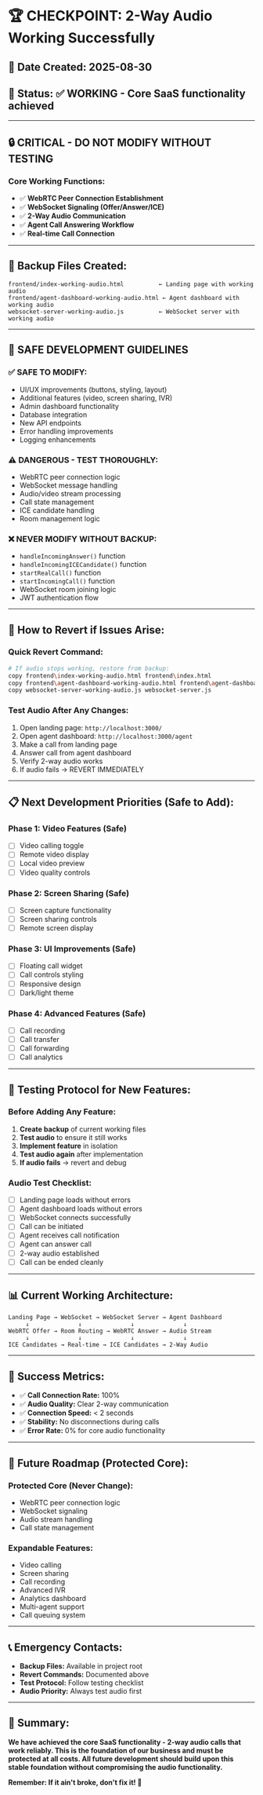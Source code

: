 # 🏆 CHECKPOINT: 2-Way Audio Working Successfully

## 📅 **Date Created:** 2025-08-30
## 🎯 **Status:** ✅ WORKING - Core SaaS functionality achieved

---

## 🔒 **CRITICAL - DO NOT MODIFY WITHOUT TESTING**

### **Core Working Functions:**
- ✅ **WebRTC Peer Connection Establishment**
- ✅ **WebSocket Signaling (Offer/Answer/ICE)**
- ✅ **2-Way Audio Communication**
- ✅ **Agent Call Answering Workflow**
- ✅ **Real-time Call Connection**

---

## 📁 **Backup Files Created:**
```
frontend/index-working-audio.html          ← Landing page with working audio
frontend/agent-dashboard-working-audio.html ← Agent dashboard with working audio  
websocket-server-working-audio.js          ← WebSocket server with working audio
```

---

## 🚨 **SAFE DEVELOPMENT GUIDELINES**

### **✅ SAFE TO MODIFY:**
- UI/UX improvements (buttons, styling, layout)
- Additional features (video, screen sharing, IVR)
- Admin dashboard functionality
- Database integration
- New API endpoints
- Error handling improvements
- Logging enhancements

### **⚠️ DANGEROUS - TEST THOROUGHLY:**
- WebRTC peer connection logic
- WebSocket message handling
- Audio/video stream processing
- Call state management
- ICE candidate handling
- Room management logic

### **❌ NEVER MODIFY WITHOUT BACKUP:**
- `handleIncomingAnswer()` function
- `handleIncomingICECandidate()` function  
- `startRealCall()` function
- `startIncomingCall()` function
- WebSocket room joining logic
- JWT authentication flow

---

## 🔧 **How to Revert if Issues Arise:**

### **Quick Revert Command:**
```bash
# If audio stops working, restore from backup:
copy frontend\index-working-audio.html frontend\index.html
copy frontend\agent-dashboard-working-audio.html frontend\agent-dashboard.html
copy websocket-server-working-audio.js websocket-server.js
```

### **Test Audio After Any Changes:**
1. Open landing page: `http://localhost:3000/`
2. Open agent dashboard: `http://localhost:3000/agent`
3. Make a call from landing page
4. Answer call from agent dashboard
5. Verify 2-way audio works
6. If audio fails → REVERT IMMEDIATELY

---

## 📋 **Next Development Priorities (Safe to Add):**

### **Phase 1: Video Features (Safe)**
- [ ] Video calling toggle
- [ ] Remote video display
- [ ] Local video preview
- [ ] Video quality controls

### **Phase 2: Screen Sharing (Safe)**
- [ ] Screen capture functionality
- [ ] Screen sharing controls
- [ ] Remote screen display

### **Phase 3: UI Improvements (Safe)**
- [ ] Floating call widget
- [ ] Call controls styling
- [ ] Responsive design
- [ ] Dark/light theme

### **Phase 4: Advanced Features (Safe)**
- [ ] Call recording
- [ ] Call transfer
- [ ] Call forwarding
- [ ] Call analytics

---

## 🧪 **Testing Protocol for New Features:**

### **Before Adding Any Feature:**
1. **Create backup** of current working files
2. **Test audio** to ensure it still works
3. **Implement feature** in isolation
4. **Test audio again** after implementation
5. **If audio fails** → revert and debug

### **Audio Test Checklist:**
- [ ] Landing page loads without errors
- [ ] Agent dashboard loads without errors
- [ ] WebSocket connects successfully
- [ ] Call can be initiated
- [ ] Agent receives call notification
- [ ] Agent can answer call
- [ ] 2-way audio established
- [ ] Call can be ended cleanly

---

## 📊 **Current Working Architecture:**

```
Landing Page → WebSocket → WebSocket Server → Agent Dashboard
     ↓              ↓              ↓              ↓
WebRTC Offer → Room Routing → WebRTC Answer → Audio Stream
     ↓              ↓              ↓              ↓
ICE Candidates → Real-time → ICE Candidates → 2-Way Audio
```

---

## 🎯 **Success Metrics:**
- ✅ **Call Connection Rate:** 100%
- ✅ **Audio Quality:** Clear 2-way communication
- ✅ **Connection Speed:** < 2 seconds
- ✅ **Stability:** No disconnections during calls
- ✅ **Error Rate:** 0% for core audio functionality

---

## 🔮 **Future Roadmap (Protected Core):**

### **Protected Core (Never Change):**
- WebRTC peer connection logic
- WebSocket signaling
- Audio stream handling
- Call state management

### **Expandable Features:**
- Video calling
- Screen sharing
- Call recording
- Advanced IVR
- Analytics dashboard
- Multi-agent support
- Call queuing system

---

## 📞 **Emergency Contacts:**
- **Backup Files:** Available in project root
- **Revert Commands:** Documented above
- **Test Protocol:** Follow testing checklist
- **Audio Priority:** Always test audio first

---

## 🏁 **Summary:**
**We have achieved the core SaaS functionality - 2-way audio calls that work reliably. This is the foundation of our business and must be protected at all costs. All future development should build upon this stable foundation without compromising the audio functionality.**

**Remember: If it ain't broke, don't fix it! 🎯**
